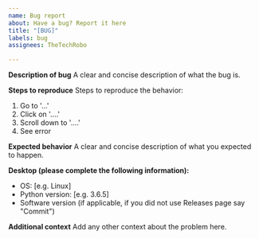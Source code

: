 ```yaml
---
name: Bug report
about: Have a bug? Report it here
title: "[BUG]"
labels: bug
assignees: TheTechRobo

---
```


**Description of bug**
A clear and concise description of what the bug is.

**Steps to reproduce**
Steps to reproduce the behavior:
1. Go to '...'
2. Click on '....'
3. Scroll down to '....'
4. See error

**Expected behavior**
A clear and concise description of what you expected to happen.

**Desktop (please complete the following information):**
 - OS: [e.g. Linux]
-  Python version: [e.g. 3.6.5]
 - Software version (if applicable, if you did not use Releases page say "Commit")

**Additional context**
Add any other context about the problem here.
